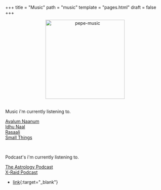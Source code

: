+++
title = "Music"
path = "music"
template = "pages.html"
draft = false
+++


<center> <img src="https://cdn.jsdelivr.net/gh/sachinsenal0x64/picx-images-hosting@master/music-pepe.3qfwzp39mn0g.gif" alt="pepe-music" height="250px" width="250px"/> </center>

<br>

Music i'm currently listening to.

<p>

  <a href="https://embed.tidal.com/tracks/294404537?layout=gridify" target="_blank">Avalum Naanum</a><br>
  <a href="https://embed.tidal.com/tracks/294404535?layout=gridify" target="_blank">Idhu Naal</a><br> 
  <a href="https://embed.tidal.com/tracks/294404536?layout=gridify" target="_blank">Rasaali</a><br>
  <a href="https://embed.tidal.com/tracks/138790325?layout=gridify" target="_blank">Small Things</a>
 
</p>

<br>

Podcast's i'm currently listening to.

<p>
  <a href="https://podcasts.apple.com/us/podcast/the-astrology-podcast/id541401108" target="_blank">The Astrology Podcast</a><br>
  <a href="https://podcasts.apple.com/lk/podcast/x-raid-podcast/id1495636866" target="_blank">X-Raid Podcast</a><br> 

 
</p>

- [link](https://podcasts.apple.com/lk/podcast/x-raid-podcast/id1495636866){:target="_blank"}

